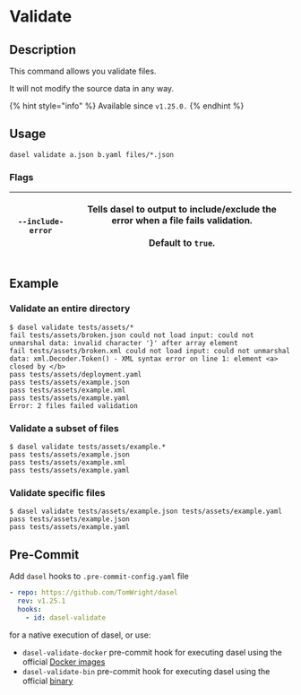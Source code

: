 # Validate

## Description

This command allows you validate files.

It will not modify the source data in any way.

{% hint style="info" %}
Available since `v1.25.0.`
{% endhint %}

## Usage

```shell
dasel validate a.json b.yaml files/*.json
```

### Flags

| `--include-error` | <p>Tells dasel to output to include/exclude the error when a file fails validation.<br><br>Default to <code>true</code>.</p> |
| ----------------- | ---------------------------------------------------------------------------------------------------------------------------- |

## Example

### Validate an entire directory

```shell
$ dasel validate tests/assets/*
fail tests/assets/broken.json could not load input: could not unmarshal data: invalid character '}' after array element
fail tests/assets/broken.xml could not load input: could not unmarshal data: xml.Decoder.Token() - XML syntax error on line 1: element <a> closed by </b>
pass tests/assets/deployment.yaml
pass tests/assets/example.json
pass tests/assets/example.xml
pass tests/assets/example.yaml
Error: 2 files failed validation
```

### Validate a subset of files

```shell
$ dasel validate tests/assets/example.*
pass tests/assets/example.json
pass tests/assets/example.xml
pass tests/assets/example.yaml
```

### Validate specific files

```shell
$ dasel validate tests/assets/example.json tests/assets/example.yaml
pass tests/assets/example.json
pass tests/assets/example.yaml
```

## Pre-Commit

Add `dasel` hooks to `.pre-commit-config.yaml` file

```yaml
- repo: https://github.com/TomWright/dasel
  rev: v1.25.1
  hooks:
    - id: dasel-validate
```

for a native execution of dasel, or use:

- `dasel-validate-docker` pre-commit hook for executing dasel using the official [Docker images](installation/README.md#docker)
- `dasel-validate-bin` pre-commit hook for executing dasel using the official [binary](installation/README.md)
